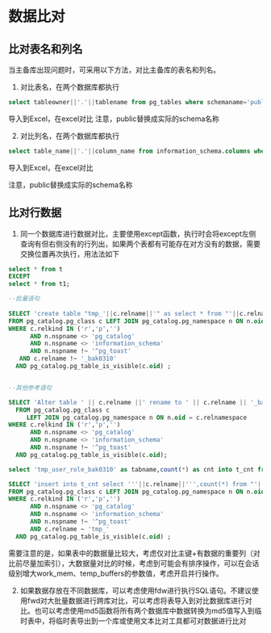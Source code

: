 
# 数据比对

## 比对表名和列名

当主备库出现问题时，可采用以下方法，对比主备库的表名和列名。

1. 对比表名，在两个数据库都执行

```sql
select tableowner||'.'||tablename from pg_tables where schemaname='public' order by tableowner,tablename;

```

导入到Excel，在excel对比
注意，public替换成实际的schema名称

2. 对比列名，在两个数据库都执行

```sql
select table_name||'.'||column_name from information_schema.columns where table_schema='public' order by table_name,column_name;
```

导入到Excel，在excel对比

注意，public替换成实际的schema名称

## 比对行数据

1. 同一个数据库进行数据对比，主要使用except函数，执行时会将except左侧查询有但右侧没有的行列出，如果两个表都有可能存在对方没有的数据，需要交换位置再次执行，用法法如下

```sql
select * from t
EXCEPT
select * from t1;

--批量语句
  
SELECT 'create table "tmp_'||c.relname||'" as select * from "'||c.relname ||'_bak0310" except select * from "'|| c.relname ||'";'
FROM pg_catalog.pg_class c LEFT JOIN pg_catalog.pg_namespace n ON n.oid = c.relnamespace
WHERE c.relkind IN ('r','p','')
      AND n.nspname <> 'pg_catalog'
      AND n.nspname <> 'information_schema'
      AND n.nspname !~ '^pg_toast'
   AND c.relname !~ '_bak0310'
  AND pg_catalog.pg_table_is_visible(c.oid) ;


--其他参考语句

SELECT 'Alter table ' || c.relname ||' rename to ' || c.relname || '_bak0310;'
  FROM pg_catalog.pg_class c
     LEFT JOIN pg_catalog.pg_namespace n ON n.oid = c.relnamespace
WHERE c.relkind IN ('r','p','')
      AND n.nspname <> 'pg_catalog'
      AND n.nspname <> 'information_schema'
      AND n.nspname !~ '^pg_toast'
  AND pg_catalog.pg_table_is_visible(c.oid);

select 'tmp_user_role_bak0310' as tabname,count(*) as cnt into t_cnt from "tmp_user_role_bak0310";

SELECT 'insert into t_cnt select '''||c.relname||''',count(*) from "'||c.relname||'";'
FROM pg_catalog.pg_class c LEFT JOIN pg_catalog.pg_namespace n ON n.oid = c.relnamespace
WHERE c.relkind IN ('r','p','')
      AND n.nspname <> 'pg_catalog'
      AND n.nspname <> 'information_schema'
      AND n.nspname !~ '^pg_toast'
      AND c.relname ~ 'tmp_'
  AND pg_catalog.pg_table_is_visible(c.oid) ;

```

需要注意的是，如果表中的数据量比较大，考虑仅对比主键+有数据的重要列（对比前尽量加索引），大数据量对比的时候，考虑到可能会有排序操作，可以在会话级别增大work_mem、temp_buffers的参数值，考虑开启并行操作。

2. 如果数据存放在不同数据库，可以考虑使用fdw进行执行SQL语句。不建议使用fwd对大批量数据进行跨库对比，可以考虑将表导入到对比数据库进行对比。也可以考虑使用md5函数将所有两个数据库中数据转换为md5值写入到临时表中，将临时表导出到一个库或使用文本比对工具都可对数据进行比对